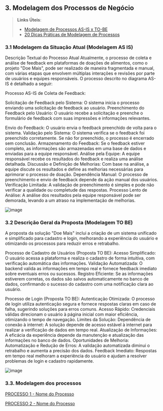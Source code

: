 ## 3. Modelagem dos Processos de Negócio


> **Links Úteis**:
> - [Modelagem de Processos AS-IS x TO-BE](https://dheka.com.br/modelagem-as-is-to-be/)
> - [20 Dicas Práticas de Modelagem de Processos](https://dheka.com.br/20-dicas-praticas-de-modelagem-de-processos/)

### 3.1 Modelagem da Situação Atual (Modelagem AS IS)
Descrição Textual do Processo Atual
Atualmente, o processo de coleta e análise de feedback em plataformas de doações de alimentos, como o projeto "Doe Mais", pode ser realizado de maneira fragmentada e manual, com várias etapas que envolvem múltiplas interações e revisões por parte de usuários e equipes responsáveis. O processo descrito no diagrama AS-IS é detalhado a seguir:

Processo AS-IS de Coleta de Feedback:

Solicitação de Feedback pelo Sistema: O sistema inicia o processo enviando uma solicitação de feedback ao usuário.
Preenchimento do Feedback pelo Usuário: O usuário recebe a solicitação e preenche o formulário de feedback com suas impressões e informações relevantes.

Envio do Feedback: O usuário envia o feedback preenchido de volta para o sistema.
Validação pelo Sistema: O sistema verifica se o feedback foi preenchido corretamente. Se não for preenchido, o processo é encerrado sem conclusão.
Armazenamento do Feedback: Se o feedback estiver completo, as informações são armazenadas em uma base de dados e enviadas para a equipe responsável.
Análise pela Equipe: A equipe responsável recebe os resultados do feedback e realiza uma análise detalhada.
Discussão e Definição de Melhorias: Com base na análise, a equipe discute os resultados e define as melhorias necessárias para aprimorar o processo de doação.
Dependência Manual: O processo de preenchimento e envio de feedback depende da ação manual dos usuários.
Verificação Limitada: A validação de preenchimento é simples e pode não verificar a qualidade ou completude das respostas.
Processo Lento de Análise: A análise dos resultados pela equipe responsável pode ser demorada, levando a um atraso na implementação de melhorias.

![image](https://github.com/user-attachments/assets/6f83d062-838f-4878-9a21-e99756bc716e)


### 3.2 Descrição Geral da Proposta (Modelagem TO BE)
A proposta da solução "Doe Mais" inclui a criação de um sistema unificado e simplificado para cadastro e login, melhorando a experiência do usuário e otimizando os processos para reduzir erros e retrabalho.

Processo de Cadastro de Usuários (Proposta TO BE):
Acesso Simplificado: O usuário acessa a plataforma e realiza o cadastro de forma intuitiva, com verificação automática das informações.
Validação Automatizada: O backend valida as informações em tempo real e fornece feedback imediato sobre eventuais erros ou sucessos.
Registro Eficiente: Se as informações estiverem corretas, os dados são salvos automaticamente no banco de dados, confirmando o sucesso do cadastro com uma notificação clara ao usuário.

Processo de Login (Proposta TO BE):
Autenticação Otimizada: O processo de login utiliza autenticação segura e fornece respostas claras em caso de falha, sugerindo soluções para erros comuns.
Acesso Rápido: Credenciais válidas direcionam o usuário à página inicial com maior eficiência, otimizando o tempo de navegação.
Limites da Solução:
Dependência de conexão à internet: A solução depende de acesso estável à internet para realizar a verificação de dados em tempo real.
Atualização de Informações: A eficácia da experiência depende da manutenção e atualização das informações no banco de dados.
Oportunidades de Melhoria:
Automatização e Redução de Erros: A validação automatizada diminui o retrabalho e aumenta a precisão dos dados.
Feedback Imediato: Respostas em tempo real melhoram a experiência do usuário e ajudam a resolver problemas de login e cadastro rapidamente.

![image](https://github.com/user-attachments/assets/ab1132cb-4d6d-4393-9893-8f69a5ff5cc2)



### 3.3. Modelagem dos processos

[PROCESSO 1 - Nome do Processo](./processos/processo-1-nome-do-processo.md "Detalhamento do Processo 1.")

[PROCESSO 2 - Nome do Processo](./processos/processo-2-nome-do-processo.md "Detalhamento do Processo 2.")
